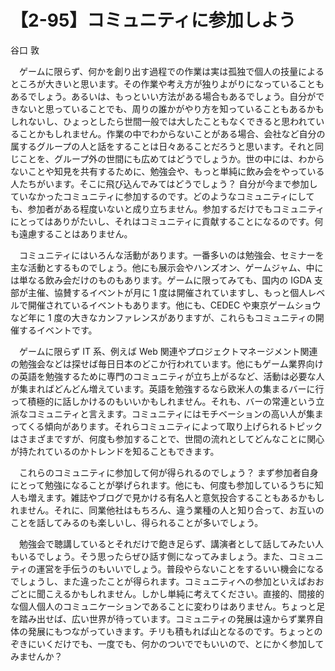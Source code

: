 # 【2-95】コミュニティに参加しよう

<div class="author">谷口 敦</div>

　ゲームに限らず、何かを創り出す過程での作業は実は孤独で個人の技量によるところが大きいと思います。その作業や考え方が独りよがりになっていることもあるでしょう。あるいは、もっといい方法がある場合もあるでしょう。自分ができないと思っていることでも、周りの誰かがやり方を知っていることもあるかもしれないし、ひょっとしたら世間一般では大したこともなくできると思われていることかもしれません。作業の中でわからないことがある場合、会社など自分の属するグループの人と話をすることは日々あることだろうと思います。それと同じことを、グループ外の世間にも広めてはどうでしょうか。世の中には、わからないことや知見を共有するために、勉強会や、もっと単純に飲み会をやっている人たちがいます。そこに飛び込んでみてはどうでしょう？ 自分が今まで参加していなかったコミュニティに参加するのです。どのようなコミュニティにしても、参加者がある程度いないと成り立ちません。参加するだけでもコミュニティにとってはありがたいし、それはコミュニティに貢献することになるのです。何も遠慮することはありません。

　コミュニティにはいろんな活動があります。一番多いのは勉強会、セミナーを主な活動とするものでしょう。他にも展示会やハンズオン、ゲームジャム、中には単なる飲み会だけのものもあります。ゲームに限ってみても、国内の IGDA 支部が主催、協賛するイベントが月に 1 度は開催されていますし、もっと個人レベルで開催されているイベントもあります。他にも、CEDEC や東京ゲームショウなど年に 1 度の大きなカンファレンスがありますが、これらもコミュニティの開催するイベントです。

　ゲームに限らず IT 系、例えば Web 関連やプロジェクトマネージメント関連の勉強会などは探せば毎日日本のどこか行われています。他にもゲーム業界向けの英語を勉強するために専門のコミュニティが立ち上がるなど、活動は必要な人が集まればどんどん増えています。英語を勉強するなら欧米人の集まるバーに行って積極的に話しかけるのもいいかもしれません。それも、バーの常連という立派なコミュニティと言えます。コミュニティにはモチベーションの高い人が集まってくる傾向があります。それらコミュニティによって取り上げられるトピックはさまざまですが、何度も参加することで、世間の流れとしてどんなことに関心が持たれているのかトレンドを知ることもできます。

　これらのコミュニティに参加して何が得られるのでしょう？ まず参加者自身にとって勉強になることが挙げられます。他にも、何度も参加しているうちに知人も増えます。雑誌やブログで見かける有名人と意気投合することもあるかもしれません。それに、同業他社はもちろん、違う業種の人と知り合って、お互いのことを話してみるのも楽しいし、得られることが多いでしょう。

　勉強会で聴講しているとそれだけで飽き足らず、講演者として話してみたい人もいるでしょう。そう思ったらぜひ話す側になってみましょう。また、コミュニティの運営を手伝うのもいいでしょう。普段やらないことをするいい機会になるでしょうし、また違ったことが得られます。コミュニティへの参加といえばおおごとに聞こえるかもしれません。しかし単純に考えてください。直接的、間接的な個人個人のコミュニケーションであることに変わりはありません。ちょっと足を踏み出せば、広い世界が待っています。コミュニティの発展は遠からず業界自体の発展にもつながっていきます。チリも積もれば山となるのです。ちょっとのぞきにいくだけでも、一度でも、何かのついででもいいので、とにかく参加してみませんか？
